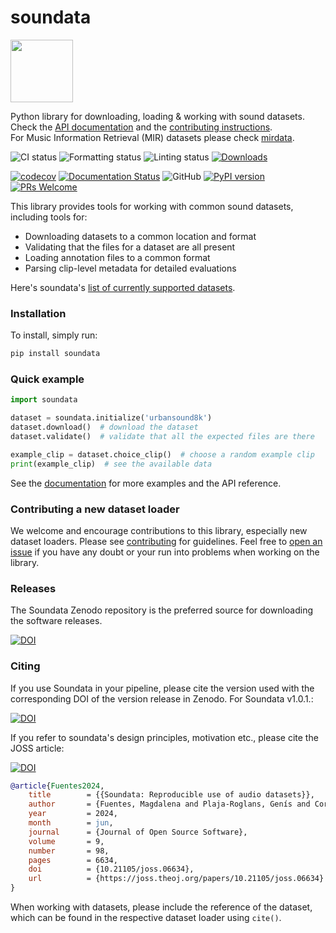# soundata

<img src="docs/img/soundata.png" height="100px">

Python library for downloading, loading & working with sound datasets. Check the [API documentation](https://soundata.readthedocs.io/) and the [contributing instructions](https://soundata.readthedocs.io/en/latest/source/contributing.html). <br/>
For Music Information Retrieval (MIR) datasets please check [mirdata](https://github.com/mir-dataset-loaders/mirdata). 

![CI status](https://github.com/soundata/soundata/actions/workflows/ci.yml/badge.svg?branch=main)
![Formatting status](https://github.com/soundata/soundata/actions/workflows/formatting.yml/badge.svg?branch=main)
![Linting status](https://github.com/soundata/soundata/actions/workflows/lint-python.yml/badge.svg?branch=main)
[![Downloads](https://static.pepy.tech/badge/soundata)](https://pepy.tech/project/soundata)


[![codecov](https://codecov.io/gh/soundata/soundata/branch/master/graph/badge.svg)](https://codecov.io/gh/soundata/soundata)
[![Documentation Status](https://readthedocs.org/projects/soundata/badge/?version=latest)](https://soundata.readthedocs.io/en/latest/?badge=latest)
![GitHub](https://img.shields.io/github/license/soundata/soundata.svg)
[![PyPI version](https://badge.fury.io/py/soundata.svg)](https://badge.fury.io/py/soundata)
[![PRs Welcome](https://img.shields.io/badge/PRs-welcome-brightgreen.svg?style=flat-square)](http://makeapullrequest.com)


This library provides tools for working with common sound datasets, including tools for:
* Downloading datasets to a common location and format
* Validating that the files for a dataset are all present 
* Loading annotation files to a common format
* Parsing clip-level metadata for detailed evaluations

Here's soundata's [list of currently supported datasets](https://soundata.readthedocs.io/en/latest/source/quick_reference.html).

### Installation

To install, simply run:

```python
pip install soundata
```

### Quick example
```python
import soundata

dataset = soundata.initialize('urbansound8k')
dataset.download()  # download the dataset
dataset.validate()  # validate that all the expected files are there

example_clip = dataset.choice_clip()  # choose a random example clip
print(example_clip)  # see the available data

```
See the [documentation](https://soundata.readthedocs.io/) for more examples and the API reference.


### Contributing a new dataset loader

We welcome and encourage contributions to this library, especially new dataset loaders. Please see [contributing](https://soundata.readthedocs.io/en/latest/source/contributing.html) for guidelines. Feel free to [open an issue](https://github.com/soundata/soundata/issues) if you have any doubt or your run into problems when working on the library.


### Releases

The Soundata Zenodo repository is the preferred source for downloading the software releases.

[![DOI](https://zenodo.org/badge/DOI/10.5281/zenodo.11518021.svg)](https://doi.org/10.5281/zenodo.11518021)


### Citing

If you use Soundata in your pipeline, please cite the version used with the corresponding DOI of the version release in Zenodo. For Soundata v1.0.1.:

[![DOI](https://zenodo.org/badge/DOI/10.5281/zenodo.11580085.svg)](https://doi.org/10.5281/zenodo.11580085) 


If you refer to soundata's design principles, motivation etc., please cite the JOSS article:

[![DOI](https://joss.theoj.org/papers/10.21105/joss.06634/status.svg)](https://doi.org/10.21105/joss.06634)

```bibtex
@article{Fuentes2024,
	title        = {{Soundata: Reproducible use of audio datasets}},
	author       = {Fuentes, Magdalena and Plaja-Roglans, Genís and Cortès-Sebastià, Guillem and Khandelwal, Tanmay and Miron, Marius and Serra, Xavier and Bello, Juan Pablo and Salamon, Justin},
	year         = 2024,
	month        = jun,
	journal      = {Journal of Open Source Software},
	volume       = 9,
	number       = 98,
	pages        = 6634,
	doi          = {10.21105/joss.06634},
	url          = {https://joss.theoj.org/papers/10.21105/joss.06634}
}
```

When working with datasets, please include the reference of the dataset, which can be found in the respective dataset loader using `cite()`. 
